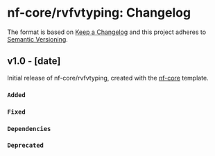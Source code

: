 # nf-core/rvfvtyping: Changelog

The format is based on [Keep a Changelog](https://keepachangelog.com/en/1.0.0/)
and this project adheres to [Semantic Versioning](https://semver.org/spec/v2.0.0.html).

## v1.0 - [date]

Initial release of nf-core/rvfvtyping, created with the [nf-core](https://nf-co.re/) template.

### `Added`

### `Fixed`

### `Dependencies`

### `Deprecated`
